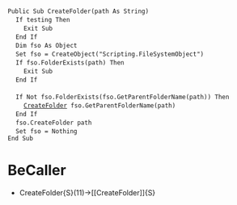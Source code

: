 &nbsp;  &nbsp;  &nbsp;  &nbsp;  
`Public Sub CreateFolder(path As String)`  
&nbsp;&nbsp;&nbsp;&nbsp;`If testing Then`  
&nbsp;&nbsp;&nbsp;&nbsp;&nbsp;&nbsp;&nbsp;&nbsp;`Exit Sub`  
&nbsp;&nbsp;&nbsp;&nbsp;`End If`  
&nbsp;&nbsp;&nbsp;&nbsp;`Dim fso As Object`  
&nbsp;&nbsp;&nbsp;&nbsp;`Set fso = CreateObject("Scripting.FileSystemObject")`  
&nbsp;&nbsp;&nbsp;&nbsp;`If fso.FolderExists(path) Then`  
&nbsp;&nbsp;&nbsp;&nbsp;&nbsp;&nbsp;&nbsp;&nbsp;`Exit Sub`  
&nbsp;&nbsp;&nbsp;&nbsp;`End If`  
&nbsp;  &nbsp;  &nbsp;  &nbsp;  
&nbsp;&nbsp;&nbsp;&nbsp;`If Not fso.FolderExists(fso.GetParentFolderName(path)) Then`  
&nbsp;&nbsp;&nbsp;&nbsp;&nbsp;&nbsp;&nbsp;&nbsp;[`CreateFolder`](CreateFolder)` fso.GetParentFolderName(path)`  
&nbsp;&nbsp;&nbsp;&nbsp;`End If`  
&nbsp;&nbsp;&nbsp;&nbsp;`fso.CreateFolder path`  
&nbsp;&nbsp;&nbsp;&nbsp;`Set fso = Nothing`  
`End Sub`  


# BeCaller
- CreateFolder{S}(11)->[[CreateFolder]]{S}

